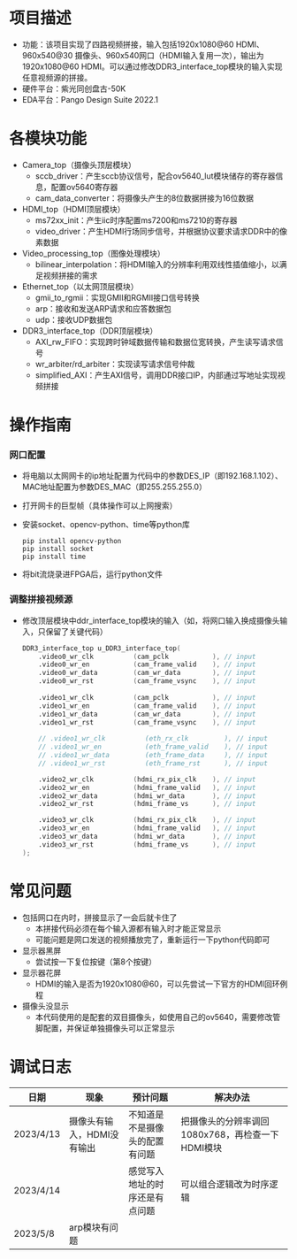 # 项目描述

- 功能：该项目实现了四路视频拼接，输入包括1920x1080@60 HDMI、960x540@30 摄像头、960x540网口（HDMI输入复用一次），输出为1920x1080@60 HDMI。可以通过修改DDR3_interface_top模块的输入实现任意视频源的拼接。
- 硬件平台：紫光同创盘古-50K
- EDA平台：Pango Design Suite 2022.1

# 各模块功能

- Camera_top（摄像头顶层模块）
  - sccb_driver：产生sccb协议信号，配合ov5640_lut模块储存的寄存器信息，配置ov5640寄存器
  - cam_data_converter：将摄像头产生的8位数据拼接为16位数据
- HDMI_top（HDMI顶层模块）
  - ms72xx_init：产生iic时序配置ms7200和ms7210的寄存器
  - video_driver：产生HDMI行场同步信号，并根据协议要求请求DDR中的像素数据
- Video_processing_top（图像处理模块）
  - bilinear_interpolation：将HDMI输入的分辨率利用双线性插值缩小，以满足视频拼接的需求
- Ethernet_top（以太网顶层模块）
  - gmii_to_rgmii：实现GMII和RGMII接口信号转换
  - arp：接收和发送ARP请求和应答数据包
  - udp：接收UDP数据包
- DDR3_interface_top（DDR顶层模块）
  - AXI_rw_FIFO：实现跨时钟域数据传输和数据位宽转换，产生读写请求信号
  - wr_arbiter/rd_arbiter：实现读写请求信号仲裁
  - simplified_AXI：产生AXI信号，调用DDR接口IP，内部通过写地址实现视频拼接

# 操作指南

### 网口配置

- 将电脑以太网网卡的ip地址配置为代码中的参数DES_IP（即192.168.1.102）、MAC地址配置为参数DES_MAC（即255.255.255.0）

- 打开网卡的巨型帧（具体操作可以上网搜索）

- 安装socket、opencv-python、time等python库

  ```
  pip install opencv-python
  pip install socket
  pip install time
  ```

- 将bit流烧录进FPGA后，运行python文件

### 调整拼接视频源

- 修改顶层模块中ddr_interface_top模块的输入（如，将网口输入换成摄像头输入，只保留了关键代码）

  ```verilog
  DDR3_interface_top u_DDR3_interface_top(
      .video0_wr_clk          (cam_pclk           ), // input
      .video0_wr_en           (cam_frame_valid    ), // input
      .video0_wr_data         (cam_wr_data        ), // input
      .video0_wr_rst          (cam_frame_vsync    ), // input
      
      .video1_wr_clk          (cam_pclk           ), // input
      .video1_wr_en           (cam_frame_valid    ), // input
      .video1_wr_data         (cam_wr_data        ), // input
      .video1_wr_rst          (cam_frame_vsync    ), // input
      
      // .video1_wr_clk          (eth_rx_clk         ), // input
      // .video1_wr_en           (eth_frame_valid    ), // input
      // .video1_wr_data         (eth_frame_data     ), // input
      // .video1_wr_rst          (eth_frame_rst      ), // input
  
      .video2_wr_clk          (hdmi_rx_pix_clk    ), // input
      .video2_wr_en           (hdmi_frame_valid   ), // input
      .video2_wr_data         (hdmi_wr_data       ), // input
      .video2_wr_rst          (hdmi_frame_vs      ), // input
  
      .video3_wr_clk          (hdmi_rx_pix_clk    ), // input
      .video3_wr_en           (hdmi_frame_valid   ), // input
      .video3_wr_data         (hdmi_wr_data       ), // input
      .video3_wr_rst          (hdmi_frame_vs      ), // input
  );
  ```

  

 # 常见问题

- 包括网口在内时，拼接显示了一会后就卡住了
  - 本拼接代码必须在每个输入源都有输入时才能正常显示
  - 可能问题是网口发送的视频播放完了，重新运行一下python代码即可
- 显示器黑屏
  - 尝试按一下复位按键（第8个按键）
- 显示器花屏
  - HDMI的输入是否为1920x1080@60，可以先尝试一下官方的HDMI回环例程
- 摄像头没显示
  - 本代码使用的是配套的双目摄像头，如使用自己的ov5640，需要修改管脚配置，并保证单独摄像头可以正常显示



# 调试日志

| 日期      | 现象                       | 预计问题                       | 解决办法                                         |
| --------- | -------------------------- | ------------------------------ | ------------------------------------------------ |
| 2023/4/13 | 摄像头有输入，HDMI没有输出 | 不知道是不是摄像头的配置有问题 | 把摄像头的分辨率调回1080x768，再检查一下HDMI模块 |
| 2023/4/14 |                            | 感觉写入地址的时序还是有点问题 | 可以组合逻辑改为时序逻辑                         |
| 2023/5/8  | arp模块有问题              |                                |                                                  |

